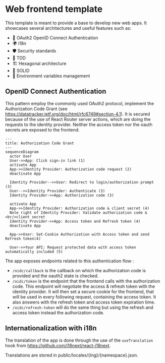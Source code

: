 # Web frontend template
This template is meant to provide a base to develop new web apps. It showcases several architectures and useful features such as:
- 🔐 OAuth2 OpenID Connect Authentication
- 🌍 i18n
- 🛡️ Security standards
- 🧪 TDD
- 🏗️ Hexagonal architecture
- 📐 SOLID
- 🔧 Environment variables management

## OpenID Connect Authentication
This pattern employ the commonly used OAuth2 protocol, implement the Authorization Code Grant (see https://datatracker.ietf.org/doc/html/rfc6749#section-4.1). It is secured because of the use of React Router server actions, which are doing the requests to the identity provider. Neither the access token nor the oauth secrets are exposed to the frontend.

```mermaid
---
title: Authorization Code Grant
---
sequenceDiagram
  actor User
  User->>App: Click sign-in link (1)
  activate App
  App->>Identity Provider: Authorization code request (2)
  deactivate App

  Identity Provider-->>User: Redirect to login/authorization prompt (3)
  User-->>Identity Provider: Authenticate (3)
  Identity Provider->>App: Authorization code (3)

  activate App
  App->>Identity Provider: Authorization code & client secret (4)
  Note right of Identity Provider: Validate authorization code &<br/>client secret
  Identity Provider->>App: Access token and Refresh token (4)
  deactivate App

  App->>User: Set-Cookie Authorization with Access token and send Refresh token(4)

  User->>Your API: Request protected data with access token automatically included (5)
```

The app exposes endpoints related to this authentication flow :

- `/oidc/callback` is the callback on which the authorization code is provided and the oauth2 state is checked.
- `/oidc/token` is the endpoint that the frontend calls with the authorization code. This endpoint will negotiate the access & refresh token with the identity provider. It will then set a secure cookie for the frontend, that will be used in every following request, containing the access token. It also answers with the refresh token and access token expiration time.
- `/oidc/refresh-token` will do the same thing but using the refresh and access token instead the authorization code.

## Internationalization with i18n
The translation of the app is done through the use of the `useTranslation` hook from https://github.com/i18next/react-i18next.

Translations are stored in public/locales/{lng}/{namespace}.json.
